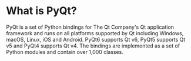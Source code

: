 # What is PyQt?
PyQt is a set of Python bindings for The Qt Company's Qt application framework and runs on all platforms supported by Qt including Windows, macOS, Linux, iOS and Android. PyQt6 supports Qt v6, PyQt5 supports Qt v5 and PyQt4 supports Qt v4. The bindings are implemented as a set of Python modules and contain over 1,000 classes.
